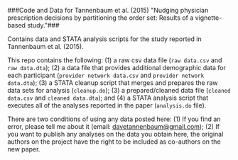 ###Code and Data for Tannenbaum et al. (2015) "Nudging physician prescription decisions by partitioning the order set: Results of a vignette-based study."###

Contains data and STATA analysis scripts for the study reported in Tannenbaum et al. (2015).

This repo contains the following: (1) a raw csv data file (`raw data.csv` and `raw data.dta`); (2) a data file that provides additional demographic data for each participant (`provider network data.csv` and `provider network data.dta`); (3) a STATA cleanup script that merges and prepares the raw data sets for analysis (`cleanup.do`); (3) a prepared/cleaned data file (`cleaned data.csv` and `cleaned data.dta`); and (4) a STATA analysis script that executes all of the analyses reported in the paper (`analysis.do` file).

There are two conditions of using any data posted here: (1) If you find an error, please tell me about it (email: davetannenbaum@gmail.com); (2) If you want to publish any analyses on the data you obtain here, the original authors on the project have the right to be included as co-authors on the new paper.
